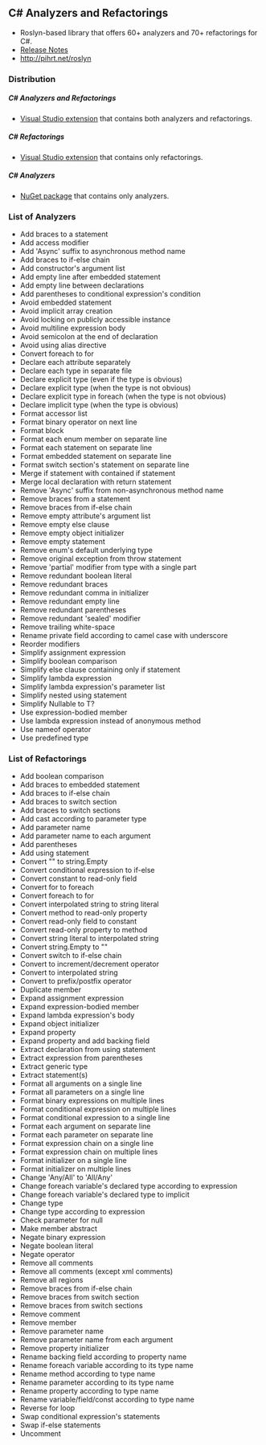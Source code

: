 ## C# Analyzers and Refactorings
* Roslyn-based library that offers 60+ analyzers and 70+ refactorings for C#.
* [Release Notes](https://github.com/JosefPihrt/Pihrtsoft.CodeAnalysis/blob/master/ChangeLog.md)
* http://pihrt.net/roslyn

### Distribution

##### C# Analyzers and Refactorings
* [Visual Studio extension](https://visualstudiogallery.msdn.microsoft.com/e83c5e41-92c5-42a3-80cc-e0720c621b5e) that contains both analyzers and refactorings.

##### C# Refactorings
* [Visual Studio extension](https://visualstudiogallery.msdn.microsoft.com/a9a2b4bc-70da-437d-9ab7-b6b8e7d76cd9) that contains only refactorings.

##### C# Analyzers
* [NuGet package](https://www.nuget.org/packages/CSharpAnalyzers/) that contains only analyzers.

### List of Analyzers

* Add braces to a statement
* Add access modifier
* Add 'Async' suffix to asynchronous method name
* Add braces to if-else chain
* Add constructor's argument list
* Add empty line after embedded statement
* Add empty line between declarations
* Add parentheses to conditional expression's condition
* Avoid embedded statement
* Avoid implicit array creation
* Avoid locking on publicly accessible instance
* Avoid multiline expression body
* Avoid semicolon at the end of declaration
* Avoid using alias directive
* Convert foreach to for
* Declare each attribute separately
* Declare each type in separate file
* Declare explicit type (even if the type is obvious)
* Declare explicit type (when the type is not obvious)
* Declare explicit type in foreach (when the type is not obvious)
* Declare implicit type (when the type is obvious)
* Format accessor list
* Format binary operator on next line
* Format block
* Format each enum member on separate line
* Format each statement on separate line
* Format embedded statement on separate line
* Format switch section's statement on separate line
* Merge if statement with contained if statement
* Merge local declaration with return statement
* Remove 'Async' suffix from non-asynchronous method name
* Remove braces from a statement
* Remove braces from if-else chain
* Remove empty attribute's argument list
* Remove empty else clause
* Remove empty object initializer
* Remove empty statement
* Remove enum's default underlying type
* Remove original exception from throw statement
* Remove 'partial' modifier from type with a single part
* Remove redundant boolean literal
* Remove redundant braces
* Remove redundant comma in initializer
* Remove redundant empty line
* Remove redundant parentheses
* Remove redundant 'sealed' modifier
* Remove trailing white-space
* Rename private field according to camel case with underscore
* Reorder modifiers
* Simplify assignment expression
* Simplify boolean comparison
* Simplify else clause containing only if statement
* Simplify lambda expression
* Simplify lambda expression's parameter list
* Simplify nested using statement
* Simplify Nullable<T> to T?
* Use expression-bodied member
* Use lambda expression instead of anonymous method
* Use nameof operator
* Use predefined type

### List of Refactorings

* Add boolean comparison
* Add braces to embedded statement
* Add braces to if-else chain
* Add braces to switch section
* Add braces to switch sections
* Add cast according to parameter type
* Add parameter name
* Add parameter name to each argument
* Add parentheses
* Add using statement
* Convert "" to string.Empty
* Convert conditional expression to if-else
* Convert constant to read-only field
* Convert for to foreach
* Convert foreach to for
* Convert interpolated string to string literal
* Convert method to read-only property
* Convert read-only field to constant
* Convert read-only property to method
* Convert string literal to interpolated string
* Convert string.Empty to ""
* Convert switch to if-else chain
* Convert to increment/decrement operator
* Convert to interpolated string
* Convert to prefix/postfix operator
* Duplicate member
* Expand assignment expression
* Expand expression-bodied member
* Expand lambda expression's body
* Expand object initializer
* Expand property
* Expand property and add backing field
* Extract declaration from using statement
* Extract expression from parentheses
* Extract generic type
* Extract statement(s)
* Format all arguments on a single line
* Format all parameters on a single line
* Format binary expressions on multiple lines
* Format conditional expression on multiple lines
* Format conditional expression to a single line
* Format each argument on separate line
* Format each parameter on separate line
* Format expression chain on a single line
* Format expression chain on multiple lines
* Format initializer on a single line
* Format initializer on multiple lines
* Change 'Any/All' to 'All/Any'
* Change foreach variable's declared type according to expression
* Change foreach variable's declared type to implicit
* Change type
* Change type according to expression
* Check parameter for null
* Make member abstract
* Negate binary expression
* Negate boolean literal
* Negate operator
* Remove all comments
* Remove all comments (except xml comments)
* Remove all regions
* Remove braces from if-else chain
* Remove braces from switch section
* Remove braces from switch sections
* Remove comment
* Remove member
* Remove parameter name
* Remove parameter name from each argument
* Remove property initializer
* Rename backing field according to property name
* Rename foreach variable according to its type name
* Rename method according to type name
* Rename parameter according to its type name
* Rename property according to type name
* Rename variable/field/const according to type name
* Reverse for loop
* Swap conditional expression's statements
* Swap if-else statements
* Uncomment
